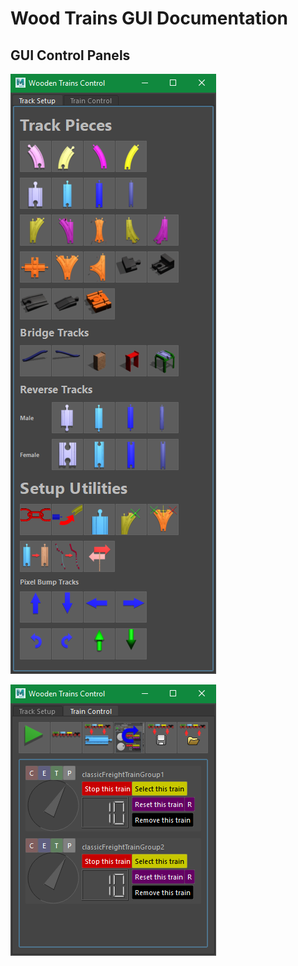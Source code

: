 # Wood Trains GUI Documentation

## GUI Control Panels
![Control Panel - Track Setup](images/ControlPanel_TrackSetup.png)

![Control Panel - Train Control](images/ControlPanel_TrainControl.png)

